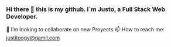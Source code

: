 ### Hi there 👋 this is my github. I´m Justo, a Full Stack Web Developer.
👯 I’m looking to collaborate on new Proyects
📫 How to reach me: justitoogv@gamil.com
<!--
**JustoGV/JustoGv** is a ✨ _special_ ✨ repository because its `README.md` (this file) appears on your GitHub profile.

Here are some ideas to get you started:

- 🔭 I’m currently working on ...
- 🌱 I’m currently learning ...
- 👯 I’m looking to collaborate on ...
- 🤔 I’m looking for help with ...
- 💬 Ask me about ...
- 📫 How to reach me: ...
- 😄 Pronouns: ...
- ⚡ Fun fact: ...
-->
